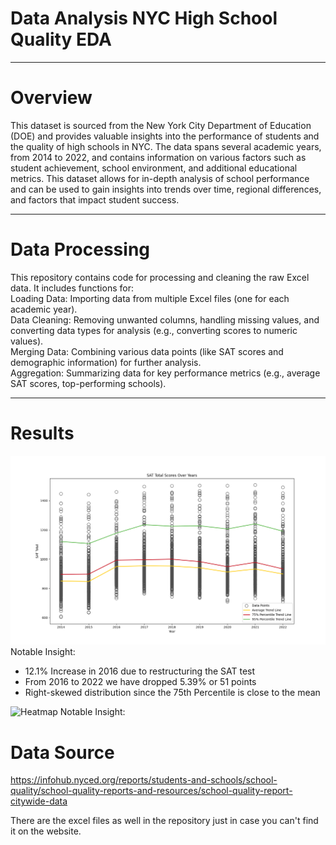 # Data Analysis NYC High School Quality EDA
___
# Overview
This dataset is sourced from the New York City Department of Education (DOE) and provides valuable insights into the performance of students and the quality of high schools in NYC. The data spans several academic years, from 2014 to 2022, and contains information on various factors such as student achievement, school environment, and additional educational metrics. This dataset allows for in-depth analysis of school performance and can be used to gain insights into trends over time, regional differences, and factors that impact student success.
___
# Data Processing
This repository contains code for processing and cleaning the raw Excel data. It includes functions for:  
Loading Data: Importing data from multiple Excel files (one for each academic year).  
Data Cleaning: Removing unwanted columns, handling missing values, and converting data types for analysis (e.g., converting scores to numeric values).  
Merging Data: Combining various data points (like SAT scores and demographic information) for further analysis.  
Aggregation: Summarizing data for key performance metrics (e.g., average SAT scores, top-performing schools).  
___
# Results
![Scatter plot w/ lines - 2014 to 2022](images/scattertl.png)
Notable Insight:
- 12.1% Increase in 2016 due to restructuring the SAT test  
- From 2016 to 2022 we have dropped 5.39% or 51 points  
- Right-skewed distribution since the 75th Percentile is close to the mean  

![Heatmap](images/heatmap.png)
Notable Insight:




# Data Source

https://infohub.nyced.org/reports/students-and-schools/school-quality/school-quality-reports-and-resources/school-quality-report-citywide-data

There are the excel files as well in the repository just in case you can't find it on the website.
